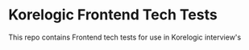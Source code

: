 # Korelogic Frontend Tech Tests
This repo contains Frontend tech tests for use in Korelogic interview's 

